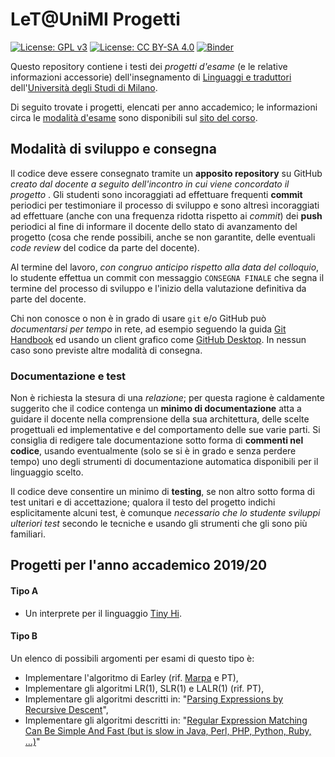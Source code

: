 # LeT@UniMI Progetti

[![License: GPL v3](https://img.shields.io/badge/License-GPL%20v3-blue.svg)](http://www.gnu.org/licenses/gpl-3.0)
[![License: CC BY-SA 4.0](https://img.shields.io/badge/License-CC%20BY--SA%204.0-blue.svg)](http://creativecommons.org/licenses/by-sa/4.0/)
[![Binder](https://mybinder.org/badge_logo.svg)](https://mybinder.org/v2/gh/let-unimi/handouts/master?filepath=Handouts.ipynb)

Questo repository contiene i testi dei *progetti d'esame* (e le relative informazioni accessorie) dell'insegnamento di [Linguaggi e
traduttori](https://let.di.unimi.it/) dell'[Università degli Studi di
Milano](http://www.unimi.it/).

Di seguito trovate i progetti, elencati per anno accademico; le informazioni circa le [modalità d'esame](https://let.di.unimi.it/info.html#modalita-di-valutazione) sono disponibili sul [sito del corso](https://let.di.unimi.it/).

## Modalità di sviluppo e consegna

Il codice deve essere consegnato tramite un **apposito repository** su GitHub
*creato dal docente a seguito dell'incontro in cui viene concordato il progetto* .
Gli studenti sono incoraggiati ad effettuare frequenti **commit** periodici per
testimoniare il processo di sviluppo e sono altresì incoraggiati ad effettuare
(anche con una frequenza ridotta rispetto ai *commit*) dei **push** periodici al
fine di informare il docente dello stato di avanzamento del progetto (cosa che
rende possibili, anche se non garantite, delle eventuali *code review* del
codice da parte del docente).

Al termine del lavoro, *con congruo anticipo rispetto alla data del colloquio*,
lo studente effettua un commit con messaggio `CONSEGNA FINALE` che segna il
termine del processo di sviluppo e l'inizio della valutazione definitiva da
parte del docente.

Chi non conosce o non è in grado di usare `git` e/o GitHub può *documentarsi per
tempo* in rete, ad esempio seguendo la guida [Git
Handbook](https://guides.github.com/introduction/git-handbook/) ed usando un
client grafico come [GitHub Desktop](https://desktop.github.com/). In nessun
caso sono previste altre modalità di consegna.

### Documentazione e test

Non è richiesta la stesura di una *relazione*; per questa ragione è caldamente
suggerito che il codice contenga un **minimo di documentazione** atta a guidare
il docente nella comprensione della sua architettura, delle scelte progettuali
ed implementative e del comportamento delle sue varie parti. Si consiglia di
redigere tale documentazione sotto forma di **commenti nel codice**, usando
eventualmente (solo se si è in grado e senza perdere tempo) uno degli strumenti
di documentazione automatica disponibili per il linguaggio scelto.

Il codice deve consentire un minimo di **testing**, se non altro sotto forma di test unitari e di accettazione; qualora il testo del progetto indichi esplicitamente alcuni test, è comunque *necessario che lo studente sviluppi ulteriori test* secondo le tecniche e usando gli strumenti che gli sono più familiari.

## Progetti per l'anno accademico 2019/20

#### Tipo A

* Un interprete per il linguaggio [Tiny Hi](01-TinyHi/Testo.ipynb).

#### Tipo B

Un elenco di possibili argomenti per esami di questo tipo è:

* Implementare l'algoritmo di Earley (rif. [Marpa](https://docs.google.com/file/d/0B9_mR_M2zOc4Ni1zSW5IYzk3TGc/edit) e PT),
* Implementare gli algoritmi LR(1), SLR(1) e LALR(1) (rif. PT),
* Implementare gli algoritmi descritti in: "[Parsing Expressions by Recursive Descent](http://www.engr.mun.ca/~theo/Misc/exp_parsing.htm)",
* Implementare gli algoritmi descritti in: "[Regular Expression Matching Can Be Simple And Fast (but is slow in Java, Perl, PHP, Python, Ruby, ...)](https://swtch.com/~rsc/regexp/regexp1.html)"